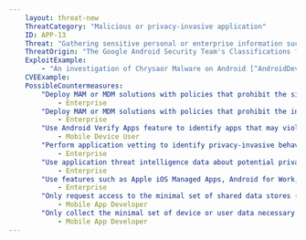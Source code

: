 ```yaml
---
    layout: threat-new
    ThreatCategory: "Malicious or privacy-invasive application"
    ID: APP-13
    Threat: "Gathering sensitive personal or enterprise information such as contact list, call log, calendar information by invoking standard operating system (e.g. Android or iOS) APIs."
    ThreatOrigin: "The Google Android Security Team's Classifications for Potentially Harmful Applications [^83]"
    ExploitExample:
        - "An investigation of Chrysaor Malware on Android [^AndroidDevBlog-1]"
    CVEExample:
    PossibleCountermeasures:
        "Deploy MAM or MDM solutions with policies that prohibit the sideloading of apps, which may bypass security checks on the app.":
            - Enterprise
        "Deploy MAM or MDM solutions with policies that prohibit the installation of apps from 3rd party (unofficial) app stores.":
            - Enterprise
        "Use Android Verify Apps feature to identify apps that may violate privacy.":
            - Mobile Device User
        "Perform application vetting to identify privacy-invasive behaviors by apps.":
            - Enterprise
        "Use application threat intelligence data about potential privacy risks associated with apps installed on devices":
            - Enterprise
        "Use features such as Apple iOS Managed Apps, Android for Work, or Samsung KNOX Workspace that provide additional separation between personal apps and enterprise apps to mitigate the leakage of private information between work/personal contexts.":
            - Enterprise
        "Only request access to the minimal set of shared data stores (e.g., contacts, calendar), OS services (e.g. location services), and device sensors (e.g. camera, microphone) necessary for the app to provide functionality.":
            - Mobile App Developer
        "Only collect the minimal set of device or user data necessary for the app to provide functionality.":
            - Mobile App Developer
---
```

